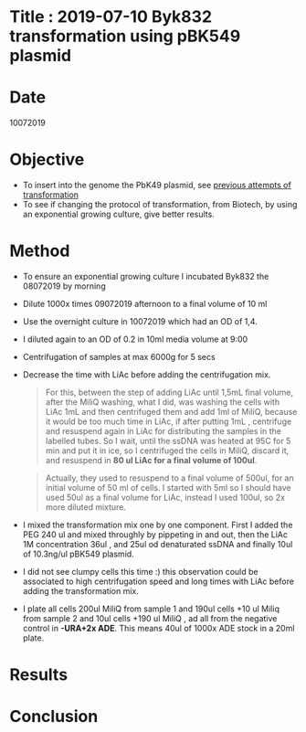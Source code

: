 
# Title : 2019-07-10 Byk832 transformation using pBK549 plasmid

# Date

10072019

# Objective
 - To insert into the genome the PbK49 plasmid, see [previous attempts of transformation](C:\Users\linigodelacruz\Documents\PhD_2018\Documentation\Experimental_Journal\journal\2019-06/2019-06-20_Exp_Byk832_transformation_pbk549.md)
 - To see if changing the protocol of transformation, from Biotech, by using an exponential growing culture, give better results.

# Method

- To ensure an exponential growing culture I incubated Byk832 the 08072019 by morning
- Dilute 1000x times 09072019 afternoon to a final volume of 10 ml
- Use the overnight culture in 10072019 which had an OD of 1,4.
- I diluted again to an OD of 0.2 in 10ml media volume at 9:00
- Centrifugation of samples at max 6000g for 5 secs
- Decrease the time with LiAc before adding the centrifugation mix.
    > For this, between the step of adding LiAc until 1,5mL final volume, after the MiliQ washing, what I did, was washing the cells with LiAc 1mL and then centrifuged them and add 1ml of MiliQ, because it would be too much time in LiAc, if after putting 1mL , centrifuge and resuspend again in LiAc for distributing the samples in the labelled tubes. So I wait, until the ssDNA was heated at 95C for 5 min and put it in ice, so I centrifuged the cells in MiliQ, discard it, and resuspend in **80 ul LiAc for a final volume of 100ul**.

    > Actually, they used to resuspend to a final volume of 500ul, for an initial volume of 50 ml of cells. I started with 5ml so I should have used 50ul as a final volume for LiAc, instead I used 100ul, so 2x more diluted mixture.
- I mixed the transformation mix one by one component. First I added the PEG 240 ul and mixed throughly by pippeting in and out, then the LiAc 1M concentration 36ul , and 25ul od denaturated ssDNA and finally 10ul of 10.3ng/ul pBK549 plasmid.
- I did not see clumpy cells this time :) this observation could be associated to high centrifugation speed and long times with LiAc before adding the transformation mix.
- I plate all cells 200ul MiliQ from sample 1 and 190ul cells +10 ul Miliq from sample 2 and 10ul cells +190 ul MiliQ , ad all from the negative control in **-URA+2x ADE**. This means 40ul of 1000x ADE stock in a 20ml plate.

# Results

# Conclusion
